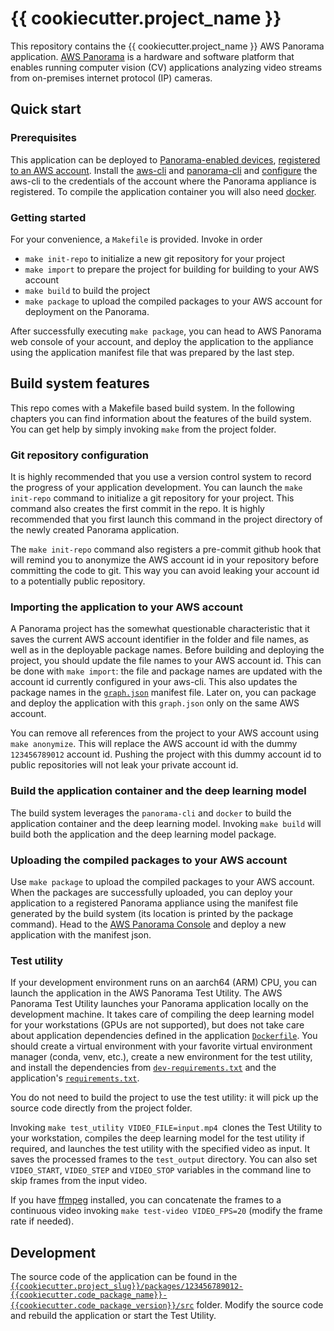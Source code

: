 # {{ cookiecutter.project_name }}

This repository contains the {{ cookiecutter.project_name }} AWS Panorama application. [AWS Panorama](https://aws.amazon.com/panorama/) is a hardware and software platform that enables running computer vision (CV) applications analyzing video streams from on-premises internet protocol (IP) cameras.

## Quick start

### Prerequisites

This application can be deployed to [Panorama-enabled devices](https://aws.amazon.com/panorama/appliance/), [registered  to an AWS account](https://docs.aws.amazon.com/panorama/latest/dev/gettingstarted-setup.html). Install the [aws-cli](https://aws.amazon.com/cli/) and [panorama-cli](https://github.com/aws/aws-panorama-cli) and [configure](https://docs.aws.amazon.com/cli/latest/userguide/cli-chap-configure.html) the aws-cli to the credentials of the account where the Panorama appliance is registered. To compile the application container you will also need [docker](https://docs.docker.com/get-docker/).

### Getting started

For your convenience, a `Makefile` is provided. Invoke in order

 - `make init-repo` to initialize a new git repository for your project
 - `make import` to prepare the project for building for building to your AWS account
 - `make build` to build the project
 - `make package` to upload the compiled packages to your AWS account for deployment on the Panorama.

 After successfully executing `make package`, you can head to AWS Panorama web console of your account, and deploy the application to the appliance using the application manifest file that was prepared by the last step.

## Build system features

This repo comes with a Makefile based build system. In the following chapters you can find information about the features of the build system. You can get help by simply invoking `make` from the project folder.

### Git repository configuration

It is highly recommended that you use a version control system to record the progress of your application development. You can launch the `make init-repo` command to initialize a git repository for your project. This command also creates the first commit in the repo. It is highly recommended that you first launch this command in the project directory of the newly created Panorama application.

The `make init-repo` command also registers a pre-commit github hook that will remind you to anonymize the AWS account id in your repository before committing the code to git. This way you can avoid leaking your account id to a potentially public repository.

### Importing the application to your AWS account

A Panorama project has the somewhat questionable characteristic that it saves the current AWS account identifier in the folder and file names, as well as in the deployable package names. Before building and deploying the project, you should update the file names to your AWS account id. This can be done with `make import`: the file and package names are updated with the account id currently configured in your aws-cli. This also updates the package names in the [`graph.json`]({{cookiecutter.project_slug}}/graphs/{{cookiecutter.project_slug}}/graph.json) manifest file. Later on, you can package and deploy the application with this `graph.json` only on the same AWS account.

You can remove all references from the project to your AWS account using `make anonymize`. This will replace the AWS account id with the dummy `123456789012` account id. Pushing the project with this dummy account id to public repositories will not leak your private account id.

### Build the application container and the deep learning model

The build system leverages the `panorama-cli` and `docker` to build the application container and the deep learning model. Invoking `make build` will build both the application and the deep learning model package.

### Uploading the compiled packages to your AWS account

Use `make package` to upload the compiled packages to your AWS account. When the packages are successfully uploaded, you can deploy your application to a registered Panorama appliance using the manifest file generated by the build system (its location is printed by the package command). Head to the [AWS Panorama Console](https://console.aws.amazon.com/panorama/home) and deploy a new application with the manifest json.

### Test utility

If your development environment runs on an aarch64 (ARM) CPU, you can launch the application in the AWS Panorama Test Utility. The AWS Panorama Test Utility launches your Panorama application locally on the development machine. It takes care of compiling the deep learning model for your workstations (GPUs are not supported), but does not take care about application dependencies defined in the application [`Dockerfile`]({{cookiecutter.project_slug}}/packages/123456789012-{{cookiecutter.code_package_name}}-{{cookiecutter.code_package_version}}/Dockerfile). You should create a virtual environment with your favorite virtual environment manager (conda, venv, etc.), create a new environment for the test utility, and install the dependencies from [`dev-requirements.txt`](dev-requirements.txt) and the application's [`requirements.txt`]({{cookiecutter.project_slug}}/packages/123456789012-{{cookiecutter.code_package_name}}-{{cookiecutter.code_package_version}}/requirements.txt).

You do not need to build the project to use the test utility: it will pick up the source code directly from the project folder.

Invoking `make test_utility VIDEO_FILE=input.mp4 `clones the Test Utility to your workstation, compiles the deep learning model for the test utility if required, and launches the test utility with the specified video as input. It saves the processed frames to the `test_output` directory. You can also set `VIDEO_START`, `VIDEO_STEP` and `VIDEO_STOP` variables in the command line to skip frames from the input video.

If you have [ffmpeg](https://www.ffmpeg.org/download.html) installed, you can concatenate the frames to a continuous video invoking `make test-video VIDEO_FPS=20` (modify the frame rate if needed).

## Development

The source code of the application can be found in the [`{{cookiecutter.project_slug}}/packages/123456789012-{{cookiecutter.code_package_name}}-{{cookiecutter.code_package_version}}/src`]({{cookiecutter.project_slug}}/packages/123456789012-{{cookiecutter.code_package_name}}-{{cookiecutter.code_package_version}}/src) folder. Modify the source code and rebuild the application or start the Test Utility.
